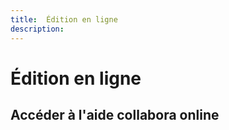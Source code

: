 ```yaml
---
title:  Édition en ligne
description:
---
```

# Édition en ligne
## Accéder à l'aide collabora online

